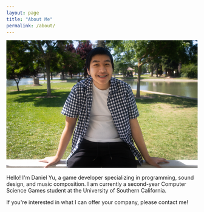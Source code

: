 ```yaml
---
layout: page
title: "About Me"
permalink: /about/
---
```


![Picture 1](/assets/danielyu.png)

Hello! I'm Daniel Yu, a game developer specializing in programming, sound design, and music composition. I am currently a second-year Computer Science Games student at the University of Southern California.

If you're interested in what I can offer your company, please contact me!
